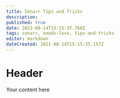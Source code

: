 ```yaml
---
title: Sonarr Tips and Tricks
description: 
published: true
date: 2021-08-14T15:15:37.768Z
tags: sonarr, needs-love, tips-and-tricks
editor: markdown
dateCreated: 2021-08-14T15:15:35.157Z
---
```


# Header
Your content here
